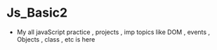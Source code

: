 # Js_Basic2 
- My all javaScript practice  , projects , imp topics like DOM , events , Objects , class , etc is here
